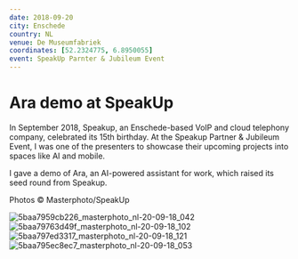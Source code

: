 ```yaml
---
date: 2018-09-20
city: Enschede
country: NL
venue: De Museumfabriek
coordinates: [52.2324775, 6.8950055]
event: SpeakUp Parnter & Jubileum Event
---
```


# Ara demo at SpeakUp

In September 2018, Speakup, an Enschede-based VoIP and cloud telephony company, celebrated its 15th birthday. At the Speakup Partner & Jubileum Event, I was one of the presenters to showcase their upcoming projects into spaces like AI and mobile.

I gave a demo of Ara, an AI-powered assistant for work, which raised its seed round from Speakup.

Photos © Masterphoto/SpeakUp

![5baa7959cb226_masterphoto_nl-20-09-18_042](https://user-images.githubusercontent.com/2841780/97720074-d6e78300-1aed-11eb-837c-3dffd458fc6b.jpg)
![5baa79763d49f_masterphoto_nl-20-09-18_102](https://user-images.githubusercontent.com/2841780/97720080-d818b000-1aed-11eb-92a6-adf931b82711.jpg)
![5baa797ed3317_masterphoto_nl-20-09-18_121](https://user-images.githubusercontent.com/2841780/97720084-d8b14680-1aed-11eb-919c-e915443ce041.jpg)
![5baa795ec8ec7_masterphoto_nl-20-09-18_053](https://user-images.githubusercontent.com/2841780/97720087-d9e27380-1aed-11eb-85fa-bb0b613e0738.jpg)
